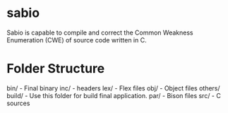 sabio
=====

Sabio is capable to compile and correct the Common Weakness Enumeration (CWE) of source code written in C.

Folder Structure
=====

bin/ 	- Final binary
inc/ 	- headers
lex/ 	- Flex files
obj/ 	- Object files
others/
build/ 	- Use this folder for build final application.
par/ 	- Bison files
src/ 	- C sources
